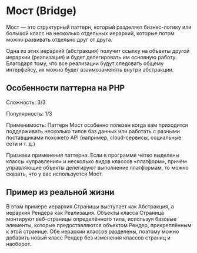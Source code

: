 # Мост (Bridge)


Мост — это структурный паттерн, который разделяет бизнес-логику или большой класс на несколько отдельных иерархий, которые потом можно развивать отдельно друг от друга.

Одна из этих иерархий (абстракция) получит ссылку на объекты другой иерархии (реализация) и будет делегировать им основную работу. Благодаря тому, что все реализации будут следовать общему интерфейсу, их можно будет взаимозаменять внутри абстракции.

## Особенности паттерна на PHP

Сложность: 3/3

Популярность: 1/3


Применимость: Паттерн Мост особенно полезен когда вам приходится поддерживать несколько типов баз данных или работать с разными поставщиками похожего API (например, cloud-сервисы, социальные сети и т. д.)

Признаки применения паттерна: Если в программе чётко выделены классы «управления» и несколько видов классов «платформ», причём управляющие объекты делегируют выполнение платформам, то можно сказать, что у вас используется Мост.

## Пример из реальной жизни

В этом примере иерархия Страницы выступает как Абстракция, а иерархия Рендера как Реализация. Объекты класса Страница монтируют веб-страницы определённого типа, используя базовые элементы, которые предоставляются объектом Рендер, прикреплённым к этой странице. Обе иерархии классов разделены, поэтому можно добавить новый класс Рендер без изменения классов страниц и наоборот.